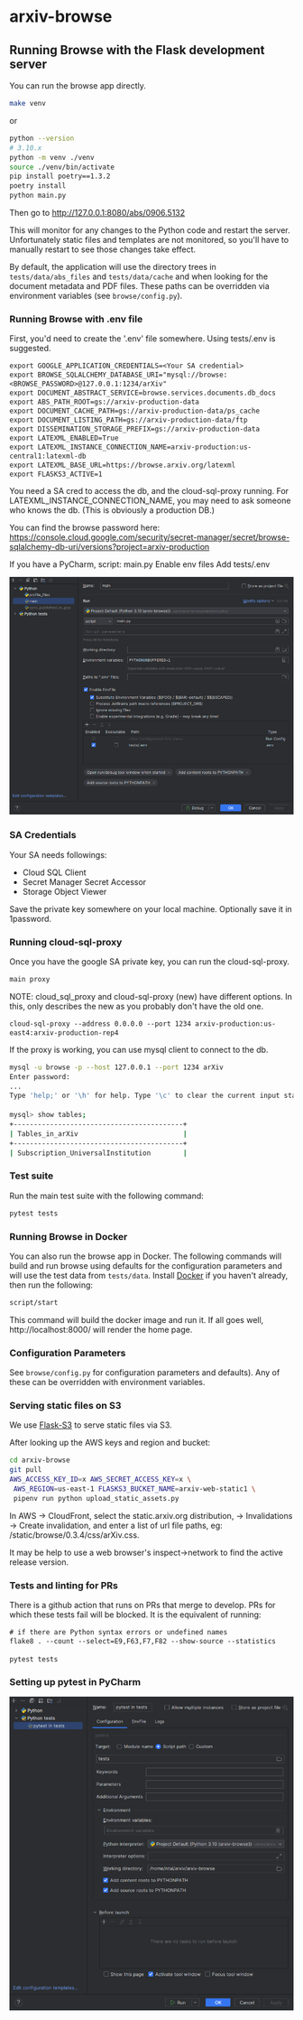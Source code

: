 # arxiv-browse

## Running Browse with the Flask development server

You can run the browse app directly.

```bash
make venv
````

or 

```bash
python --version
# 3.10.x
python -m venv ./venv
source ./venv/bin/activate
pip install poetry==1.3.2
poetry install
python main.py
```
Then go to http://127.0.0.1:8080/abs/0906.5132

This will monitor for any changes to the Python code and restart the server.
Unfortunately static files and templates are not monitored, so you'll have to
manually restart to see those changes take effect.

By default, the application will use the directory trees in
`tests/data/abs_files` and `tests/data/cache` and when looking for the document
metadata and PDF files. These paths can be overridden via environment variables
(see `browse/config.py`).

### Running Browse with .env file

First, you'd need to create the '.env' file somewhere. Using tests/.env is suggested.

    export GOOGLE_APPLICATION_CREDENTIALS=<Your SA credential>
    export BROWSE_SQLALCHEMY_DATABASE_URI="mysql://browse:<BROWSE_PASSWORD>@127.0.0.1:1234/arXiv"
    export DOCUMENT_ABSTRACT_SERVICE=browse.services.documents.db_docs
    export ABS_PATH_ROOT=gs://arxiv-production-data
    export DOCUMENT_CACHE_PATH=gs://arxiv-production-data/ps_cache
    export DOCUMENT_LISTING_PATH=gs://arxiv-production-data/ftp
    export DISSEMINATION_STORAGE_PREFIX=gs://arxiv-production-data
    export LATEXML_ENABLED=True
    export LATEXML_INSTANCE_CONNECTION_NAME=arxiv-production:us-central1:latexml-db
    export LATEXML_BASE_URL=https://browse.arxiv.org/latexml
    export FLASKS3_ACTIVE=1

You need a SA cred to access the db, and the cloud-sql-proxy running.
For LATEXML_INSTANCE_CONNECTION_NAME, you may need to ask someone who knows the db.
(This is obviously a production DB.)

You can find the browse password here:
https://console.cloud.google.com/security/secret-manager/secret/browse-sqlalchemy-db-uri/versions?project=arxiv-production

If you have a PyCharm,
script: main.py
Enable env files
   Add tests/.env

![docs/development/pycharm-run-setting.png](docs/development/pycharm-run-setting.png)

### SA Credentials

Your SA needs followings:

* Cloud SQL Client
* Secret Manager Secret Accessor
* Storage Object Viewer

Save the private key somewhere on your local machine. Optionally save it in 1password.

### Running cloud-sql-proxy

Once you have the google SA private key, you can run the cloud-sql-proxy.

```bash
main proxy
``` 

NOTE: cloud_sql_proxy and cloud-sql-proxy (new) have different options.
In this, only describes the new as you probably don't have the old one.

	cloud-sql-proxy --address 0.0.0.0 --port 1234 arxiv-production:us-east4:arxiv-production-rep4

If the proxy is working, you can use mysql client to connect to the db.

```bash
mysql -u browse -p --host 127.0.0.1 --port 1234 arXiv
Enter password: 
...
Type 'help;' or '\h' for help. Type '\c' to clear the current input statement.

mysql> show tables;
+------------------------------------------+
| Tables_in_arXiv                          |
+------------------------------------------+
| Subscription_UniversalInstitution        |
````

### Test suite

Run the main test suite with the following command:

```bash
pytest tests
```

### Running Browse in Docker
You can also run the browse app in Docker. The following commands will build and
run browse using defaults for the configuration parameters and will use the test
data from `tests/data`. Install [Docker](https://docs.docker.com/get-docker/) if
you haven't already, then run the following:

```bash
script/start
```

This command will build the docker image and run it. If all goes well,
http://localhost:8000/ will render the home page.

### Configuration Parameters

See `browse/config.py` for configuration parameters and defaults). Any of these
can be overridden with environment variables.

### Serving static files on S3

We use [Flask-S3](https://flask-s3.readthedocs.io/en/latest/) to serve static
files via S3.

After looking up the AWS keys and region and bucket:
```bash
cd arxiv-browse
git pull
AWS_ACCESS_KEY_ID=x AWS_SECRET_ACCESS_KEY=x \
 AWS_REGION=us-east-1 FLASKS3_BUCKET_NAME=arxiv-web-static1 \
 pipenv run python upload_static_assets.py
```

In AWS -> CloudFront, select the static.arxiv.org distribution, -> Invalidations -> Create invalidation,
and enter a list of url file paths, eg: /static/browse/0.3.4/css/arXiv.css.

It may be help to use a web browser's inspect->network to find the active release version.

### Tests and linting for PRs
There is a github action that runs on PRs that merge to develop. PRs for which
these tests fail will be blocked. It is the equivalent of running:

```
# if there are Python syntax errors or undefined names
flake8 . --count --select=E9,F63,F7,F82 --show-source --statistics

pytest tests
```

### Setting up pytest in PyCharm

![docs/development/pycharm-run-setting.png](docs/development/pycharm-pytest.png)


